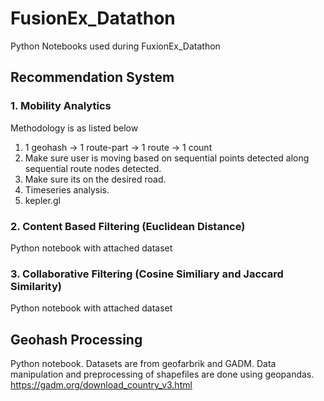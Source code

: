# FusionEx_Datathon
Python Notebooks used during FuxionEx_Datathon

## Recommendation System

### 1. Mobility Analytics
Methodology is as listed below
1. 1 geohash -> 1 route-part -> 1 route -> 1 count
2. Make sure user is moving based on sequential points detected along sequential route nodes detected.
3. Make sure its on the desired road.
5. Timeseries analysis.
6. kepler.gl

### 2. Content Based Filtering (Euclidean Distance)
Python notebook with attached dataset

### 3. Collaborative Filtering (Cosine Similiary and Jaccard Similarity)
Python notebook with attached dataset

## Geohash Processing
Python notebook.
Datasets are from geofarbrik and GADM.
Data manipulation and preprocessing of shapefiles are done using geopandas.
https://gadm.org/download_country_v3.html

